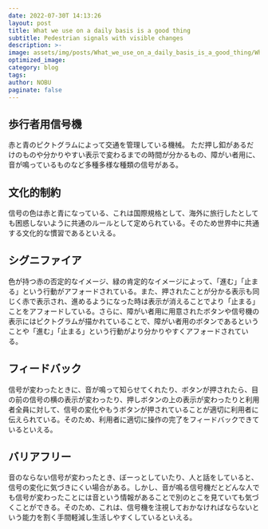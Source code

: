 ```yaml
---
date: 2022-07-30T 14:13:26
layout: post
title: What we use on a daily basis is a good thing
subtitle: Pedestrian signals with visible changes
description: >-
image: assets/img/posts/What_we_use_on_a_daily_basis_is_a_good_thing/What_we_use_on_a_daily_basis_is_a_good_thing.jpg
optimized_image: 
category: blog
tags: 
author: NOBU
paginate: false
---
```


## 歩行者用信号機

赤と青のピクトグラムによって交通を管理している機械。
ただ押し釦があるだけのものや分かりやすい表示で変わるまでの時間が分かるもの、障がい者用に、音が鳴っているものなど多種多様な種類の信号がある。

## 文化的制約

信号の色は赤と青になっている、これは国際規格として、海外に旅行したとしても困惑しないように共通のルールとして定められている。そのため世界中に共通する文化的な慣習であるといえる。

## シグニファイア

色が持つ赤の否定的なイメージ、緑の肯定的なイメージによって、「進む」「止まる」という行動がアフォードされている。また、押されたことが分かる表示も同じく赤で表示され、進めるようになった時は表示が消えることでより「止まる」ことをアフォードしている。さらに、障がい者用に用意されたボタンや信号機の表示にはピクトグラムが描かれていることで、障がい者用のボタンであるということや「進む」「止まる」という行動がより分かりやすくアフォードされている。

## フィードバック

信号が変わったときに、音が鳴って知らせてくれたり、ボタンが押されたら、目の前の信号の横の表示が変わったり、押しボタンの上の表示が変わったりと利用者全員に対して、信号の変化やもうボタンが押されていることが適切に利用者に伝えられている。そのため、利用者に適切に操作の完了をフィードバックできているといえる。

## バリアフリー

音のならない信号が変わったとき、ぼーっとしていたり、人と話をしていると、信号の変化に気づきにくい場合がある。しかし、音が鳴る信号機だとどんな人でも信号が変わったことには音という情報があることで別のとこを見ていても気づくことができる。そのため、これは、信号機を注視しておかなければならないという能力を割く手間軽減し生活しやすくしているといえる。